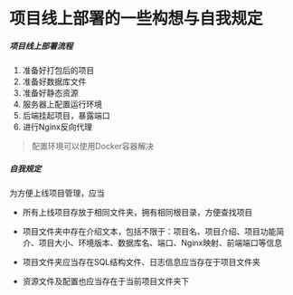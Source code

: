 # 项目线上部署的一些构想与自我规定

##### 项目线上部署流程

1. 准备好打包后的项目
2. 准备好数据库文件
3. 准备好静态资源
4. 服务器上配置运行环境
5. 后端挂起项目，暴露端口
6. 进行Nginx反向代理



> 配置环境可以使用Docker容器解决



##### 自我规定

为方便上线项目管理，应当

- 所有上线项目存放于相同文件夹，拥有相同根目录，方便查找项目

- 项目文件夹中存在介绍文本，包括不限于：项目名、项目介绍、项目功能简介、项目大小、环境版本、数据库名、端口、Nginx映射、前端端口等信息

- 项目文件夹应当存在SQL结构文件、日志信息应当存在于项目文件夹

- 资源文件及配置也应当存在于当前项目文件夹下
